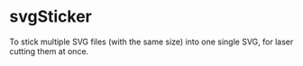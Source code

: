 # svgSticker

To stick multiple SVG files (with the same size) into one single SVG, for laser cutting them at once.

